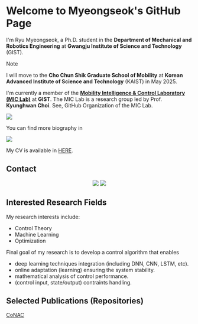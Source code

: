 # Welcome to Myeongseok's GitHub Page

I'm Ryu Myeongseok, a Ph.D. student in the __Department of Mechanical and Robotics Engineering__ at __Gwangju Institute of Science and Technology__ (GIST). 

> [!NOTE]
> I will move to the __Cho Chun Shik Graduate School of Mobility__ at __Korean Advanced Institute of Science and Technology__ (KAIST) in May 2025.

I'm currently a member of the [__Mobility Intelligence & Control Laboratory (MIC Lab)__](https://kaist-mic-lab.github.io) at __GIST__. 
The MIC Lab is a research group led by Prof. __Kyunghwan Choi__.
See, GitHub Organization of the MIC Lab.

<a href="https://github.com/KAIST-MIC-Lab"><img src="https://img.shields.io/badge/GitHub-100000?style=for-the-badge&logo=github&logoColor=white"/></a>

You can find more biography in 

<a href="https://scholar.google.com/citations?user=gUHuDJ4AAAAJ&hl=en"><img src="https://img.shields.io/badge/Google%20Scholar-4285F4?style=for-the-badge&logo=google-scholar&logoColor=white"/></a>

My CV is available in [HERE](cv.pdf).

## Contact

<p style="text-align: center;">
<a href="mailto:msryu00@gmail.com"><img src="https://img.shields.io/badge/Gmail-D14836?style=for-the-badge&logo=gmail&logoColor=white"/></a>
<a href="mailto:dding_98@gm.gist.ac.kr"><img src="https://img.shields.io/badge/Microsoft_Outlook-0078D4?style=for-the-badge&logo=microsoft-outlook&logoColor=white"/></a>
</p>

<!-- https://github.com/Envoy-VC/awesome-badges -->

## Interested Research Fields

My research interests include:
- Control Theory
- Machine Learning
- Optimization

Final goal of my research is to develop a control algorithm that enables
- deep learning techniques integration (including DNN, CNN, LSTM, etc).
- online adaptation (learning) ensuring the system stability.
- mathematical analysis of control performance.
- (control input, state/output) contraints handling. 

## Selected Publications (Repositories)

[CoNAC](https://github.com/KAIST-MIC-Lab/CoNAC)
